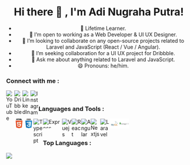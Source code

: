 <h1 align="center">Hi there 👋 , I'm Adi Nugraha Putra!</h1>

<ul align="center" style="list-type: none;">
   <li>🌱 Lifetime Learner.
   <li>🔭 I’m open to working as a Web Developer & UI UX Designer.
   <li>👯 I’m looking to collaborate on any open-source projects related to Laravel and JavaScript (React / Vue / Angular).
   <li>🤔 I’m seeking collaboration for a UI UX project for Dribbble.
   <li>💬 Ask me about anything related to Laravel and JavaScript.
   <li>😄 Pronouns: he/him.<br />
</ul>

### Connect with me :

<a href="https://www.youtube.com/channel/UCyGpJMoH4Hky6legCXq7hdQ" target="_blank">
   <img align="left" alt="YouTube" width="22px" src="https://cdn.jsdelivr.net/npm/simple-icons@v3/icons/youtube.svg" />
</a>
<a href="https://dribbble.com/nuhptr" target="_blank">
  <img align="left" alt="Dribbble" width="22px" src="https://cdn.jsdelivr.net/npm/simple-icons@v3/icons/dribbble.svg" />
</a>
<a href="https://www.linkedin.com/in/adikuhaku/" target="_blank">
  <img align="left" alt="LinkedIn" width="22px" src="https://cdn.jsdelivr.net/npm/simple-icons@v3/icons/linkedin.svg" />
</a>
<a href="https://www.instagram.com/codethekaizen/" target="_blank">
  <img align="left" alt="Instagram" width="22px" src="https://cdn.jsdelivr.net/npm/simple-icons@v3/icons/instagram.svg" />
</a>

<br />

### Languages and Tools :

<img align="left" alt="HTML5" width="26px" src="https://raw.githubusercontent.com/github/explore/80688e429a7d4ef2fca1e82350fe8e3517d3494d/topics/html/html.png" />
<img align="left" alt="CSS3" width="26px" src="https://raw.githubusercontent.com/github/explore/80688e429a7d4ef2fca1e82350fe8e3517d3494d/topics/css/css.png" />
<img align="left" alt="Typescript" width="26px" src="https://w7.pngwing.com/pngs/915/519/png-transparent-typescript-hd-logo-thumbnail.png" />
<img align="left" alt="Express" width="52px" height="26px" src="https://github.com/nuhptr/nuhptr/assets/50306963/3c535a11-f64f-4395-93c8-dc3186c0a978" />
<img align="left" alt="Vuejs" width="26px" src="https://github.com/nuhptr/nuhptr/assets/50306963/5f73e528-b084-42e0-b919-14e15f8c0d16" />
<img align="left" alt="React" width="26px" src="https://github.com/nuhptr/nuhptr/assets/50306963/f60c8ec7-f4b9-4fa4-be58-bcdec986bbb9" />
<img align="left" alt="Angular" width="26px" src="https://github.com/nuhptr/nuhptr/assets/50306963/5036c1e7-acee-4957-b058-351002fe0215" />
<img align="left" alt="Nextjs" width="26px" src="https://github.com/nuhptr/nuhptr/assets/50306963/d258c1c2-0ca4-49cb-9abc-42ffe7ecd0d4"/>
<img align="left" alt="Laravel" width="26px" src="https://github.com/nuhptr/nuhptr/assets/50306963/ac74a567-0ca7-4a17-88e9-f8db83d138c6"/>
<img align="left" alt="MySQL" width="26px" src="https://raw.githubusercontent.com/github/explore/80688e429a7d4ef2fca1e82350fe8e3517d3494d/topics/mysql/mysql.png" />
<img align="left" alt="MongoDB" width="26px" src="https://raw.githubusercontent.com/github/explore/80688e429a7d4ef2fca1e82350fe8e3517d3494d/topics/mongodb/mongodb.png" />

<br />
<br />

### Top Languages :

<a href="https://github.com/nuhptr" target="_blank">
<img src="https://github-readme-stats.vercel.app/api/top-langs?username=nuhptr&layout=compact"/>
</a>

<!--START_SECTION:waka-->
<!--END_SECTION:waka-->

<!-- ### Stats : 
<a href="https://github.com/nuhptr" target="_blank">
 <img align="center" src="https://github-readme-stats.vercel.app/api?username=nuhptr&show_icons=true&theme=light&line_height=27" />
</a> -->

<!-- 
### Other Repository :
<a href="https://github.com/nuhptr/.....">
 <img align="center" src="https://github-readme-stats.vercel.app/api/pin/?username=nuhptr&repo=...&theme=dark" />
</a> -->
